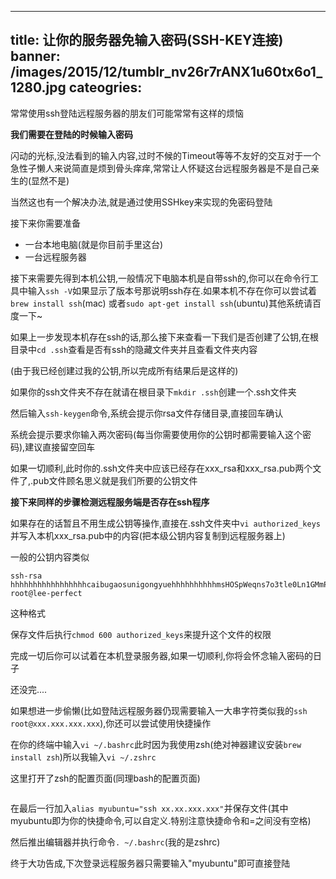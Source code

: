 
---
title: 让你的服务器免输入密码(SSH-KEY连接)
banner: /images/2015/12/tumblr_nv26r7rANX1u60tx6o1_1280.jpg
cateogries: 
---
<!--kg-card-begin: markdown--><p>常常使用ssh登陆远程服务器的朋友们可能常常有这样的烦恼</p>
<p><strong>我们需要在登陆的时候输入密码</strong></p>
<p><img src="/images/2015/12/-----2015-07-17---2-49-22.png" alt="" loading="lazy"><br>
闪动的光标,没法看到的输入内容,过时不候的Timeout等等不友好的交互对于一个急性子懒人来说简直是烦到骨头痒痒,常常让人怀疑这台远程服务器是不是自己亲生的(显然不是)</p>
<p>当然这也有一个解决办法,就是通过使用SSHkey来实现的免密码登陆</p>
<p>接下来你需要准备</p>
<ul>
<li>一台本地电脑(就是你目前手里这台)</li>
<li>一台远程服务器</li>
</ul>
<p>接下来需要先得到本机公钥,一般情况下电脑本机是自带ssh的,你可以在命令行工具中输入<code>ssh -V</code>如果显示了版本号那说明ssh存在.如果本机不存在你可以尝试着<code>brew install ssh</code>(mac) 或者<code>sudo apt-get install ssh</code>(ubuntu)其他系统请百度一下~</p>
<p>如果上一步发现本机存在ssh的话,那么接下来查看一下我们是否创建了公钥,在根目录中<code>cd .ssh</code>查看是否有ssh的隐藏文件夹并且查看文件夹内容</p>
<p>(由于我已经创建过我的公钥,所以完成所有结果后是这样的)<br>
<img src="/images/2015/12/-----2015-07-19---10-48-51.png" alt="" loading="lazy"></p>
<p>如果你的ssh文件夹不存在就请在根目录下<code>mkdir .ssh</code>创建一个.ssh文件夹</p>
<p>然后输入<code>ssh-keygen</code>命令,系统会提示你rsa文件存储目录,直接回车确认</p>
<p>系统会提示要求你输入两次密码(每当你需要使用你的公钥时都需要输入这个密码),建议直接留空回车</p>
<p>如果一切顺利,此时你的.ssh文件夹中应该已经存在xxx_rsa和xxx_rsa.pub两个文件了,.pub文件顾名思义就是我们所要的公钥文件</p>
<p><strong>接下来同样的步骤检测远程服务端是否存在ssh程序</strong></p>
<p>如果存在的话暂且不用生成公钥等操作,直接在.ssh文件夹中<code>vi authorized_keys</code>并写入本机xxx_rsa.pub中的内容(把本级公钥内容复制到远程服务器上)</p>
<p>一般的公钥内容类似</p>
<pre><code>ssh-rsa hhhhhhhhhhhhhhhhhcaibugaosunigongyuehhhhhhhhhhmsHOSpWeqns7o3tle0Ln1GMmPpdFph/owa7vj5/JYSOCBX8c+gGFyJeAMHGTs1fnHhGZRl5mzu8mWIv+qJnDxRmE/jBtuNXzSrPeZ2Cz86U+DfWtXVRyEl9XoIotX+GZ/zPxvPoMoItWD3UL6aA8McCX/PE7BLFA4B1Nl+mefTVpHH39AqcyqkcAJxntoqeNU3IwaM7sx/J7ONrFxp9Z3fjVR root@lee-perfect
</code></pre>
<p>这种格式</p>
<p>保存文件后执行<code>chmod 600 authorized_keys</code>来提升这个文件的权限</p>
<p>完成一切后你可以试着在本机登录服务器,如果一切顺利,你将会怀念输入密码的日子</p>
<p>还没完....</p>
<p>如果想进一步偷懒(比如登陆远程服务器仍现需要输入一大串字符类似我的<code>ssh root@xxx.xxx.xxx.xxx</code>),你还可以尝试使用快捷操作</p>
<p>在你的终端中输入<code>vi ~/.bashrc</code>此时因为我使用zsh(绝对神器建议安装<code>brew install zsh</code>)所以我输入<code>vi ~/.zshrc</code></p>
<p>这里打开了zsh的配置页面(同理bash的配置页面)</p>
<p><img src="/images/2015/12/-----2015-07-19---11-11-26.png" alt="" loading="lazy"></p>
<p>在最后一行加入<code>alias myubuntu=&quot;ssh xx.xx.xxx.xxx&quot;</code>并保存文件(其中myubuntu即为你的快捷命令,可以自定义.特别注意快捷命令和=之间没有空格)</p>
<p>然后推出编辑器并执行命令<code>. ~/.bashrc</code>(我的是zshrc)</p>
<p>终于大功告成,下次登录远程服务器只需要输入&quot;myubuntu&quot;即可直接登陆</p>
<p><img src="/images/2015/12/20150420155818068-1-2.jpg" alt="" loading="lazy"></p>
<!--kg-card-end: markdown-->
    